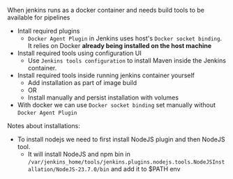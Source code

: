 When jenkins runs as a docker container and needs build tools to be available for pipelines
- Intall required plugins
  - `Docker Agent Plugin` in Jenkins uses host's `Docker socket binding`. It relies on Docker **already being installed on the host machine**
- Install required tools using configuration UI
  - Use `Jenkins tools configuration` to install Maven inside the Jenkins container.
- Install required tools inside running jenkins container yourself
  - Add installation as part of image build
  - OR
  - Install manually and persist installation with volumes
- With docker we can use `Docker socket binding` set manually without `Docker Agent Plugin`

Notes about installations:
- To install nodejs we need to first install NodeJS plugin and then NodeJS tool.
  - It will install NodeJS and npm bin in `/var/jenkins_home/tools/jenkins.plugins.nodejs.tools.NodeJSInstallation/NodeJS-23.7.0/bin` and add it to $PATH env

